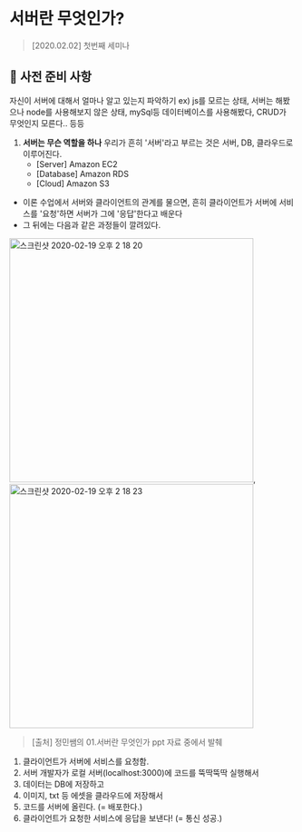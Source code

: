 # 서버란 무엇인가?
> [2020.02.02] 첫번째 세미나

## 📌 사전 준비 사항

자신이 서버에 대해서 얼마나 알고 있는지 파악하기
ex) js를 모르는 상태, 서버는 해봤으나 node를 사용해보지 않은 상태, mySql등 데이터베이스를 사용해봤다, CRUD가 무엇인지 모른다.. 등등

1. **서버는 무슨 역할을 하나**
  우리가 흔히 '서버'라고 부르는 것은 서버, DB, 클라우드로 이루어진다.
    - [Server] Amazon EC2
    - [Database] Amazon RDS
    - [Cloud] Amazon S3
    
  - 이론 수업에서 서버와 클라이언트의 관계를 물으면, 흔히 클라이언트가 서버에 서비스를 '요청'하면 서버가 그에 '응답'한다고 배운다
  - 그 뒤에는 다음과 같은 과정들이 깔려있다.
  
  <img width="430" alt="스크린샷 2020-02-19 오후 2 18 20" src="https://user-images.githubusercontent.com/44978839/74804253-0a4cfd80-5323-11ea-8343-75f4f3415249.png">, <img width="430" alt="스크린샷 2020-02-19 오후 2 18 23" src="https://user-images.githubusercontent.com/44978839/74804289-1c2ea080-5323-11ea-8ca0-267af7ab196b.png">
  > [출처] 정민쌤의 01.서버란 무엇인가 ppt 자료 중에서 발췌

  1. 클라이언트가 서버에 서비스를 요청함.
  2. 서버 개발자가 로컬 서버(localhost:3000)에 코드를 뚝딱뚝딱 실행해서
  3. 데이터는 DB에 저장하고
  4. 이미지, txt 등 에셋을 클라우드에 저장해서
  5. 코드를 서버에 올린다. (= 배포한다.)
  6. 클라이언트가 요청한 서비스에 응답을 보낸다! (= 통신 성공.)
  

